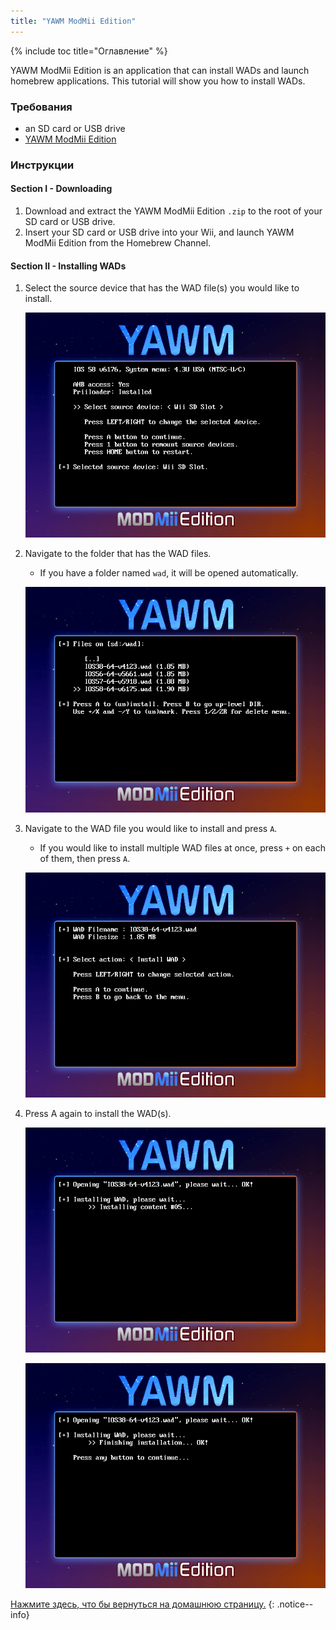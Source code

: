 ```yaml
---
title: "YAWM ModMii Edition"
---
```


{% include toc title="Оглавление" %}

YAWM ModMii Edition is an application that can install WADs and launch homebrew applications. This tutorial will show you how to install WADs.

### Требования
* an SD card or USB drive
* [YAWM ModMii Edition](https://oscwii.org/library/app/yawmme)

### Инструкции

#### Section I - Downloading

1. Download and extract the YAWM ModMii Edition `.zip` to the root of your SD card or USB drive.
1. Insert your SD card or USB drive into your Wii, and launch YAWM ModMii Edition from the Homebrew Channel.

#### Section II - Installing WADs

1. Select the source device that has the WAD file(s) you would like to install.

    ![](/images/homebrew/yawmME/source_device.png)

1. Navigate to the folder that has the WAD files.
    + If you have a folder named `wad`, it will be opened automatically.

    ![](/images/homebrew/yawmME/file_selection.png)

1. Navigate to the WAD file you would like to install and press `A`.
    + If you would like to install multiple WAD files at once, press `+` on each of them, then press `A`.

    ![](/images/homebrew/yawmME/install_wad.png)

1. Press A again to install the WAD(s).

    ![](/images/homebrew/yawmME/installing_wad.png)

    ![](/images/homebrew/yawmME/installing_wad_ok.png)

[Нажмите здесь, что бы вернуться на домашнюю страницу.](site-navigation)
{: .notice--info}
